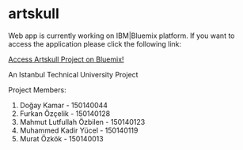 # artskullWeb app is currently working on IBM|Bluemix platform. If you want to access the application please click the following link:[Access Artskull Project on Bluemix!](http://itucsdb1610.mybluemix.net/)An Istanbul Technical University ProjectProject Members:1. Doğay Kamar - 1501400442. Furkan Özçelik - 1501401283. Mahmut Lutfullah Özbilen - 1501401234. Muhammed Kadir Yücel - 1501401195. Murat Özkök - 150140013